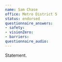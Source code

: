 ```yaml
---
name: Sam Chase
office: Metro District 5
status: endorsed
questionnaire_answers:
- safety:
- visionZero:
- barriers:
questionnaire_audio:
---
```


Statement.
